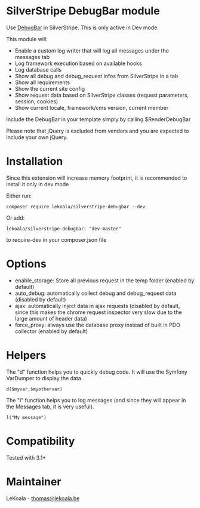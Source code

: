 SilverStripe DebugBar module
==================
Use [DebugBar](https://github.com/maximebf/php-debugbar) in SilverStripe. This is only active in Dev mode.

This module will:

- Enable a custom log writer that will log all messages under the messages tab
- Log framework execution based on available hooks
- Log database calls
- Show all debug and debug_request infos from SilverStripe in a tab
- Show all requirements
- Show the current site config
- Show request data based on SilverStripe classes (request parameters, session, cookies)
- Show current locale, framework/cms version, current member

Include the DebugBar in your template simply by calling $RenderDebugBar

Please note that jQuery is excluded from vendors and you are expected to include your own jQuery.

Installation
==================

Since this extension will increase memory footprint, it is recommended to install it only in dev mode

Either run:

    composer require lekoala/silverstripe-debugbar --dev

Or add: 

    lekoala/silverstripe-debugbar: "dev-master"

to require-dev in your composer.json file

Options
==================

- enable_storage: Store all previous request in the temp folder (enabled by default)
- auto_debug: automatically collect debug and debug_request data (disabled by default) 
- ajax: automatically inject data in ajax requests (disabled by default, 
since this makes the chrome request inspector very slow due to the large amount of header data)
- force_proxy: always use the database proxy instead of built in PDO collector (enabled by default)

Helpers
==================

The "d" function helps you to quickly debug code. It will use the Symfony VarDumper to display the data.

    d($myvar,$myothervar)

The "l" function helps you to log messages (and since they will appear in the Messages tab, it is very useful).

    l("My message")

Compatibility
==================
Tested with 3.1+

Maintainer
==================
LeKoala - thomas@lekoala.be